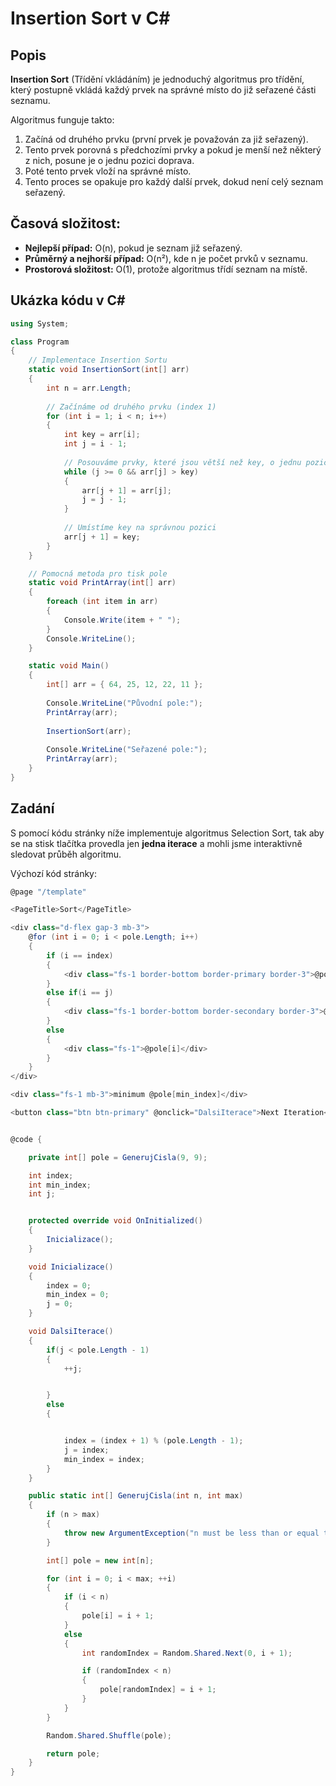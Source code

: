 # Insertion Sort v C#

## Popis

**Insertion Sort** (Třídění vkládáním) je jednoduchý algoritmus pro třídění, který postupně vkládá každý prvek na správné místo do již seřazené části seznamu.

Algoritmus funguje takto:
1. Začíná od druhého prvku (první prvek je považován za již seřazený).
2. Tento prvek porovná s předchozími prvky a pokud je menší než některý z nich, posune je o jednu pozici doprava.
3. Poté tento prvek vloží na správné místo.
4. Tento proces se opakuje pro každý další prvek, dokud není celý seznam seřazený.

## Časová složitost:
- **Nejlepší případ:** O(n), pokud je seznam již seřazený.
- **Průměrný a nejhorší případ:** O(n²), kde n je počet prvků v seznamu.
- **Prostorová složitost:** O(1), protože algoritmus třídí seznam na místě.

## Ukázka kódu v C#

```csharp
using System;

class Program
{
    // Implementace Insertion Sortu
    static void InsertionSort(int[] arr)
    {
        int n = arr.Length;
        
        // Začínáme od druhého prvku (index 1)
        for (int i = 1; i < n; i++)
        {
            int key = arr[i];
            int j = i - 1;
            
            // Posouváme prvky, které jsou větší než key, o jednu pozici doprava
            while (j >= 0 && arr[j] > key)
            {
                arr[j + 1] = arr[j];
                j = j - 1;
            }
            
            // Umístíme key na správnou pozici
            arr[j + 1] = key;
        }
    }

    // Pomocná metoda pro tisk pole
    static void PrintArray(int[] arr)
    {
        foreach (int item in arr)
        {
            Console.Write(item + " ");
        }
        Console.WriteLine();
    }

    static void Main()
    {
        int[] arr = { 64, 25, 12, 22, 11 };
        
        Console.WriteLine("Původní pole:");
        PrintArray(arr);
        
        InsertionSort(arr);
        
        Console.WriteLine("Seřazené pole:");
        PrintArray(arr);
    }
}
```

## Zadání

S pomocí kódu stránky níže implementuje algoritmus Selection Sort, tak aby se na stisk tlačítka provedla jen **jedna iterace** a mohli jsme interaktivně sledovat průběh algoritmu.

Výchozí kód stránky:

```csharp
@page "/template"

<PageTitle>Sort</PageTitle>

<div class="d-flex gap-3 mb-3">
    @for (int i = 0; i < pole.Length; i++)
    {
        if (i == index)
        {
            <div class="fs-1 border-bottom border-primary border-3">@pole[i]</div>
        }
        else if(i == j)
        {
            <div class="fs-1 border-bottom border-secondary border-3">@pole[i]</div>
        }
        else
        {
            <div class="fs-1">@pole[i]</div>
        }
    }
</div>

<div class="fs-1 mb-3">minimum @pole[min_index]</div>

<button class="btn btn-primary" @onclick="DalsiIterace">Next Iteration</button>


@code {

    private int[] pole = GenerujCisla(9, 9);

    int index;
    int min_index;
    int j;


    protected override void OnInitialized()
    {
        Inicializace();
    }

    void Inicializace()
    {
        index = 0;
        min_index = 0;
        j = 0;
    }

    void DalsiIterace()
    {
        if(j < pole.Length - 1)
        {
            ++j;


        }
        else
        {


            index = (index + 1) % (pole.Length - 1);
            j = index;
            min_index = index;
        }
    }

    public static int[] GenerujCisla(int n, int max)
    {
        if (n > max)
        {
            throw new ArgumentException("n must be less than or equal to max");
        }

        int[] pole = new int[n];

        for (int i = 0; i < max; ++i)
        {
            if (i < n)
            {
                pole[i] = i + 1;
            }
            else
            {
                int randomIndex = Random.Shared.Next(0, i + 1);

                if (randomIndex < n)
                {
                    pole[randomIndex] = i + 1;
                }
            }
        }

        Random.Shared.Shuffle(pole);

        return pole;
    }
}
```